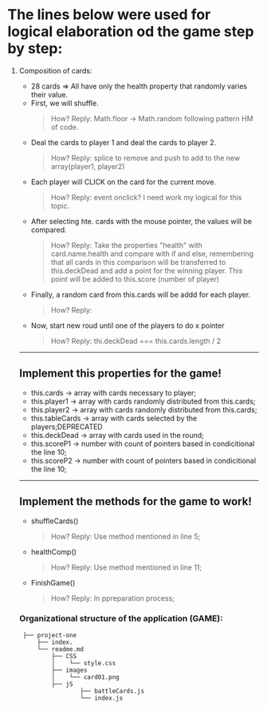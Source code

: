 # The lines below were used for logical elaboration od the game step by step:
1. Composition of cards: 
    * 28 cards => All have only the health property that randomly varies their value.
    * First, we will shuffle.
        > How? Reply: Math.floor -> Math.random following pattern HM of code.
    * Deal the cards to player 1 and deal the cards to player 2.
        > How? Reply: splice to remove and push to add to the new array(player1, player2)
    * Each player will CLICK on the card for the current move.
        > How? Reply: event onclick? I need work my logical for this topic.
    * After selecting hte. cards with the mouse pointer, the values will be compared.
        > How? Reply: Take the properties "health" with card.name.health and compare with if and else, remembering that all cards in this comparison will be transferred to this.deckDead and add a point for the winning player. This point will be added to this.score (number of player)
    * Finally, a random card from this.cards will be addd for each player.
        > How? Reply: 
    * Now, start new roud  until one of the players to do x pointer
        > How? Reply: thi.deckDead === this.cards.length / 2
    _______________________________________________________________________________
    ## Implement this properties for the game!
    * this.cards -> array with cards necessary to player;
    * this.player1 -> array with cards randomly distributed from this.cards;
    * this.player2 -> array with cards randomly distributed from this.cards;
    * this.tableCards -> array with cards selected by the players;DEPRECATED
    * this.deckDead -> array with cards used in the round;
    * this.scoreP1 -> number with count of pointers based in condicitional the line 10;
    * this.scoreP2 -> number with count of pointers based in condicitional the line 10;
    ________________________________________________________________________________
    ## Implement the methods for the game to work!
    * shuffleCards()
        > How? Reply: Use method mentioned in line 5;
    * healthComp()
        > How? Reply: Use method mentioned in line 11;
    * FinishGame()
        > How? Reply: In ppreparation process;

    ### Organizational structure of the application (GAME):
        ├── project-one
            ├── index.
            └── readme.md 
                ├── CSS
                │    └── style.css
                ├── images
                │    └── card01.png
                ├── jS
                        ├── battleCards.js
                        └── index.js

